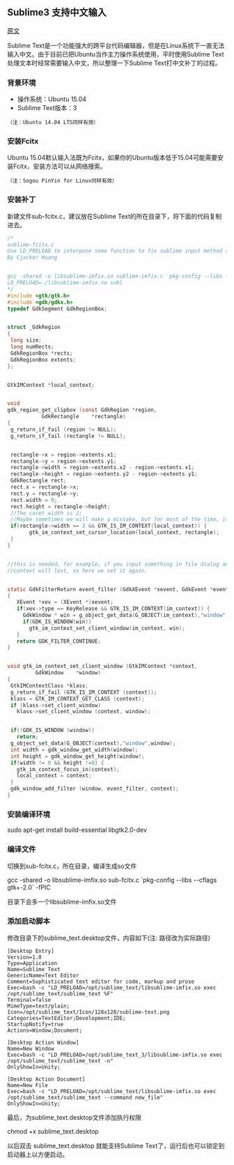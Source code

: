 Sublime3 支持中文输入
------
[原文](http://www.lanmeng.org/2015/05/linux-sublimetext-chinese.html)

Sublime Text是一个功能强大的跨平台代码编辑器，但是在Linux系统下一直无法输入中文。由于目前已把Ubuntu当作主力操作系统使用，平时使用Sublime Text处理文本时经常需要输入中文，所以整理一下Sublime Text打中文补丁的过程。

### 背景环境

- 操作系统：Ubuntu 15.04
- Sublime Text版本：3

`（注：Ubuntu 14.04 LTS同样有效）`

### 安装Fcitx

Ubuntu 15.04默认输入法既为Fcitx，如果你的Ubuntu版本低于15.04可能需要安装Fcitx，安装方法可以从网络搜索。

`（注：Sogou PinYin for Linux同样有效）`

### 安装补丁

新建文件sub-fcitx.c，建议放在Sublime Text的所在目录下，将下面的代码复制进去。

 ```C
/*
sublime-fcitx.c
Use LD_PRELOAD to interpose some function to fix sublime input method support for linux.
By Cjacker Huang


gcc -shared -o libsublime-imfix.so sublime-imfix.c `pkg-config --libs --cflags gtk+-2.0` -fPIC
LD_PRELOAD=./libsublime-imfix.so subl
*/
#include <gtk/gtk.h>
#include <gdk/gdkx.h>
typedef GdkSegment GdkRegionBox;


struct _GdkRegion
{
  long size;
  long numRects;
  GdkRegionBox *rects;
  GdkRegionBox extents;
};


GtkIMContext *local_context;


void
gdk_region_get_clipbox (const GdkRegion *region,
            GdkRectangle    *rectangle)
{
  g_return_if_fail (region != NULL);
  g_return_if_fail (rectangle != NULL);


  rectangle->x = region->extents.x1;
  rectangle->y = region->extents.y1;
  rectangle->width = region->extents.x2 - region->extents.x1;
  rectangle->height = region->extents.y2 - region->extents.y1;
  GdkRectangle rect;
  rect.x = rectangle->x;
  rect.y = rectangle->y;
  rect.width = 0;
  rect.height = rectangle->height;
  //The caret width is 2;
  //Maybe sometimes we will make a mistake, but for most of the time, it should be the caret.
  if(rectangle->width == 2 && GTK_IS_IM_CONTEXT(local_context)) {
        gtk_im_context_set_cursor_location(local_context, rectangle);
  }
}


//this is needed, for example, if you input something in file dialog and return back the edit area
//context will lost, so here we set it again.


static GdkFilterReturn event_filter (GdkXEvent *xevent, GdkEvent *event, gpointer im_context)
{
    XEvent *xev = (XEvent *)xevent;
    if(xev->type == KeyRelease && GTK_IS_IM_CONTEXT(im_context)) {
      GdkWindow * win = g_object_get_data(G_OBJECT(im_context),"window");
      if(GDK_IS_WINDOW(win))
        gtk_im_context_set_client_window(im_context, win);
    }
    return GDK_FILTER_CONTINUE;
}


void gtk_im_context_set_client_window (GtkIMContext *context,
          GdkWindow    *window)
{
  GtkIMContextClass *klass;
  g_return_if_fail (GTK_IS_IM_CONTEXT (context));
  klass = GTK_IM_CONTEXT_GET_CLASS (context);
  if (klass->set_client_window)
    klass->set_client_window (context, window);


  if(!GDK_IS_WINDOW (window))
    return;
  g_object_set_data(G_OBJECT(context),"window",window);
  int width = gdk_window_get_width(window);
  int height = gdk_window_get_height(window);
  if(width != 0 && height !=0) {
    gtk_im_context_focus_in(context);
    local_context = context;
  }
  gdk_window_add_filter (window, event_filter, context);
}
```

### 安装编译环境

sudo apt-get install build-essential libgtk2.0-dev

### 编译文件

切换到sub-fcitx.c，所在目录，编译生成so文件

gcc -shared -o libsublime-imfix.so sub-fcitx.c \`pkg-config --libs --cflags gtk+-2.0\` -fPIC

目录下会多一个libsublime-imfix.so文件

### 添加启动脚本

修改目录下的sublime_text.desktop文件，内容如下(注: 路径改为实际路径)

```text
[Desktop Entry]
Version=1.0
Type=Application
Name=Sublime Text
GenericName=Text Editor
Comment=Sophisticated text editor for code, markup and prose
Exec=bash -c "LD_PRELOAD=/opt/sublime_text/libsublime-imfix.so exec /opt/sublime_text/sublime_text %F"
Terminal=false
MimeType=text/plain;
Icon=/opt/sublime_text/Icon/128x128/sublime-text.png
Categories=TextEditor;Development;IDE;
StartupNotify=true
Actions=Window;Document;

[Desktop Action Window]
Name=New Window
Exec=bash -c "LD_PRELOAD=/opt/sublime_text_3/libsublime-imfix.so exec /opt/sublime_text/sublime_text -n"
OnlyShowIn=Unity;

[Desktop Action Document]
Name=New File
Exec=bash -c "LD_PRELOAD=/opt/sublime_text/libsublime-imfix.so exec /opt/sublime_text/sublime_text --command new_file"
OnlyShowIn=Unity;
```

最后，为sublime_text.desktop文件添加执行权限

chmod +x sublime_text.desktop

以后双击 sublime_text.desktop 就能支持Sublime Text了，运行后也可以锁定到启动器上以方便启动。
